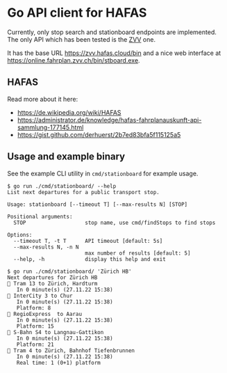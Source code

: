 # Go API client for HAFAS

Currently, only stop search and stationboard endpoints are implemented.
The only API which has been tested is the [ZVV](https://www.zvv.ch/) one.

It has the base URL <https://zvv.hafas.cloud/bin> and a nice web
interface at <https://online.fahrplan.zvv.ch/bin/stboard.exe>.

## HAFAS

Read more about it here:

- <https://de.wikipedia.org/wiki/HAFAS>
- <https://administrator.de/knowledge/hafas-fahrplanauskunft-api-sammlung-177145.html>
- <https://gist.github.com/derhuerst/2b7ed83bfa5f115125a5>

## Usage and example binary

See the example CLI utility in `cmd/stationboard` for example usage.

```
$ go run ./cmd/stationboard/ --help
List next departures for a public transport stop.

Usage: stationboard [--timeout T] [--max-results N] [STOP]

Positional arguments:
  STOP                   stop name, use cmd/findStops to find stops

Options:
  --timeout T, -t T      API timeout [default: 5s]
  --max-results N, -n N
                         max number of results [default: 5]
  --help, -h             display this help and exit

$ go run ./cmd/stationboard/ 'Zürich HB'
Next departures for Zürich HB
🚊 Tram 13 to Zürich, Hardturm
   In 0 minute(s) (27.11.22 15:38)
🚆 InterCity 3 to Chur
   In 0 minute(s) (27.11.22 15:38)
   Platform: 8
🚆 RegioExpress  to Aarau
   In 0 minute(s) (27.11.22 15:38)
   Platform: 15
🚆 S-Bahn S4 to Langnau-Gattikon
   In 0 minute(s) (27.11.22 15:38)
   Platform: 21
🚊 Tram 4 to Zürich, Bahnhof Tiefenbrunnen
   In 0 minute(s) (27.11.22 15:38)
   Real time: 1 (0+1) platform
```

